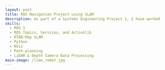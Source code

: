 ```yaml
---
layout: post
title: ROS Navigation Project using SLAM
description: As part of a Systems Engineering Project 1, I have worked with a team on developing an autonomous navigation robotic system using Agilex LIMO robot, which simulates autonomous navigation around Changi Airport. In order to do so, we have created a miniture version of Changi Airport where our robot will be tested on. Using Robotic Operating System, we were able to program Agilex LIMO robot. Through RTAB-Map SLAM approach, the robot was able to map the environment and localize itself simultaneously real time. Waypoints for navigation were identified directly through the RTAB-Map interface, allowing us to set specific goal locations within the mapped environment,while the move_base navigation stack handled global and local path planning to avoid obstacles and determine the most efficient route. My contribution in building the miniature version of Changi Airport, writing Python script that enabled the robot to follow the waypoints and adjusting parameters of the move_base navigation stack gave me hands-on experience in integration of SLAM to real-world robot hardware.
skills: 
  - ROS 1
  - ROS Topics, Services, and Actionlib
  - RTAB-Map SLAM
  - Python
  - RViz
  - Path-planning
  - LiDAR & Depth Camera Data Processing
main-image: /limo_robot.jpg
---
```

